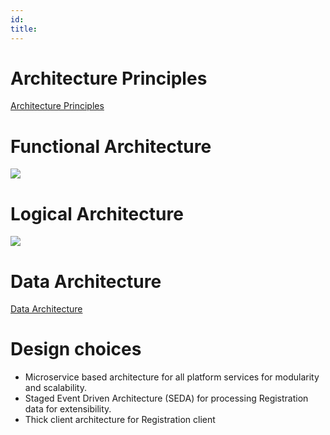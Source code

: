 ```yaml
---
id: 
title: 
---
```

# Architecture Principles
[Architecture Principles](Architecture-Principles.md)

# Functional Architecture
![](_images/arch_diagrams/MOSIP_functional_architecture.png)

# Logical Architecture
![](_images/arch_diagrams/MOSIP_logical_architecture_v0.1.png)

# Data Architecture
[Data Architecture](Data-Architecture.md)

# Design choices
* Microservice based architecture for all platform services for modularity and scalability.
* Staged Event Driven Architecture (SEDA) for processing Registration data for extensibility.
* Thick client architecture for Registration client
